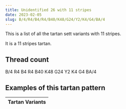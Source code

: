 ```yaml
---
title: Unidentified 26 with 11 stripes
date: 2023-02-05
slug: B/4/R4/B4/R4/B40/K48/G24/Y2/K4/G4/BA/4
---
```

This is a list of all the tartan sett variants with 11 stripes.

It is a 11 stripes tartan.


## Thread count
B/4 R4 B4 R4 B40 K48 G24 Y2 K4 G4 BA/4

## Examples of this tartan pattern

| Tartan Variants |
|---------------|
